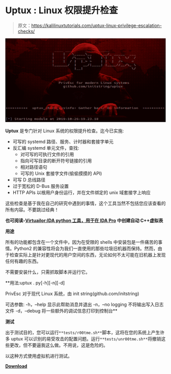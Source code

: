 # Uptux : Linux 权限提升检查

> 原文：<https://kalilinuxtutorials.com/uptux-linux-privilege-escalation-checks/>

[![Uptux : Linux Privilege Escalation Checks](img//d20ad3d8cc08d530a988a8dae108416a.png "Uptux : Linux Privilege Escalation Checks")](https://1.bp.blogspot.com/-ByUY7VZ6O9g/XcJatl7GROI/AAAAAAAADRU/PELng2Uuh7AgrAMy5rnAKSWQUyfIgcTewCLcBGAsYHQ/s1600/uptux%2B%25281%2529%2B%25281%2529.png)

**Uptux** 是专门针对 Linux 系统的权限提升检查。迄今已实施:

*   可写的 systemd 路径、服务、计时器和套接字单元
*   反汇编 systemd 单元文件，查找:
    *   对可写的可执行文件的引用
    *   指向可写目录的断开符号链接的引用
    *   相对路径语句
    *   可写的 Unix 套接字文件(偷偷摸摸的 API)
*   可写 D 总线路径
*   过于宽松的 D-Bus 服务设置
*   HTTP APIs 以根用户身份运行，并在文件绑定的 unix 域套接字上响应

这些检查是基于我在自己的研究中遇到的事情，这个工具当然不包括您应该查看的所有内容。不要跳过经典！

**也可阅读-[Virtuailor:IDA python 工具，用于在 IDA Pro](http://kalilinuxtutorials.com/virtuailor-idapython-tool/) 中创建自动 C++虚拟表**

**用途**

所有的功能都包含在一个文件中，因为在受限的 shells 中安装包是一件痛苦的事情。Python2 的兼容性将会为我们一直使用的那些垃圾旧机器而保持。然而，由于检查实际上是针对更现代的用户空间的东西，无论如何不太可能在旧机器上发现任何有趣的东西。

不需要安装什么，只需抓取脚本并运行它。

**用法:uptux . py[-h][-n][-d]

PrivEsc 对于现代 Linux 系统，由 init string(github.com/initstring)

可选参数:
-h，–help 显示此帮助消息并退出
-n，–no logging 不将输出写入日志文件
-d，–debug 将一些额外的调试信息打印到控制台**

**测试**

出于测试目的，您可以运行`**tests/r00tme.sh**`脚本，这将在您的系统上产生许多 uptux 可以识别的易受攻击的配置问题。运行`**tests/unr00tme.sh**`将撤销这些更改，但不要逼我这么做。不用说，这是危险的。

以这种方式使用虚拟机进行测试。

[**Download**](https://github.com/initstring/uptux)